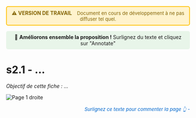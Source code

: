 <div style="background-color: #fff3cd; border: 2px solid #ffc107; border-radius: 5px; padding: 8px 12px; margin: 15px 0; text-align: center;">
  <strong style="color: #856404; font-size: 14px;">⚠️ VERSION DE TRAVAIL</strong>
  <span style="color: #856404; margin-left: 10px; font-size: 13px;">
    Document en cours de développement à ne pas diffuser tel quel.
  </span>
</div>

<div style="background-color: #e8f5e9; padding: 8px 12px; margin: 15px 0; border-radius: 5px; text-align: center; font-size: 14px;">
  💬 <strong>Améliorons ensemble la proposition !</strong> Surlignez du texte et cliquez sur "Annotate"
</div>


# s2.1 - ...
*Objectif de cette fiche : ...*

![Page 1 droite](../../ressources/img/HY_sujet2/page_1_droite.png)
<p style="color: #0066cc; font-style: italic; margin: 15px 0; font-size: 13px;text-align: right;">
   Surlignez ce texte pour commenter la page     👆       - 
</p>